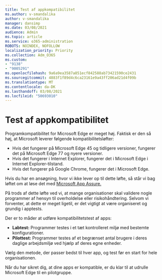 ```yaml
---
title: Test af appkompatibilitet
ms.author: v-smandalika
author: v-smandalika
manager: dansimp
ms.date: 03/08/2021
audience: Admin
ms.topic: article
ms.service: o365-administration
ROBOTS: NOINDEX, NOFOLLOW
localization_priority: Priority
ms.collection: Adm_O365
ms.custom:
- "9138"
- "9005291"
ms.openlocfilehash: 9a6a9ea3587a851ecf842588ab73421590ce2431
ms.sourcegitcommit: 4883f1f89d4c6ca23161e9a43ff206ad21d4f09b
ms.translationtype: MT
ms.contentlocale: da-DK
ms.lasthandoff: 03/08/2021
ms.locfileid: "50693010"
---
```

# <a name="do-app-compatibility-testing"></a>Test af appkompatibilitet

Programkompatibilitet for Microsoft Edge er meget høj. Faktisk er den så høj, at Microsoft leverer følgende kompatibilitetsløfter:
- Hvis det fungerer på Microsoft Edge 45 og tidligere versioner, fungerer det på Microsoft Edge 77 og nyere versioner.
- Hvis det fungerer i Internet Explorer, fungerer det i Microsoft Edge i Internet Explorer-tilstand.
- Hvis det fungerer på Google Chrome, fungerer det i Microsoft Edge.

Hvis du har en ansøgning, hvor vi ikke lever op til dette løfte, så står vi bag løftet om at løse det med [Microsoft App Assure.](https://www.microsoft.com/fasttrack/microsoft-365/app-assure)

På trods af dette løfte ved vi, at mange organisationer skal validere nogle programmer af hensyn til overholdelse eller risikohåndtering. Selvom vi forventer, at dette er meget ligetil, er det vigtigt at være organiseret og grundig i apptests.

Der er to måder at udføre kompatibilitetstest af apps:

- **Labtest:** Programmer testes i et tæt kontrolleret miljø med bestemte konfigurationer.
- **Pilottest:** Programmer testes af et begrænset antal brugere i deres daglige arbejdsmiljø ved hjælp af deres egne enheder.

Vælg den metode, der passer bedst til hver app, og test før en start for hele organisationen.

Når du har sikret dig, at dine apps er kompatible, er du klar til at udrulle Microsoft Edge til en pilotgruppe.
